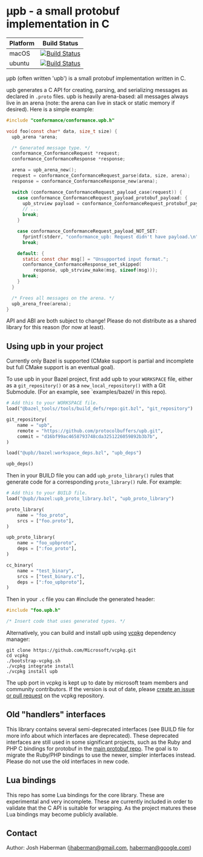 
# μpb - a small protobuf implementation in C

|Platform|Build Status|
|--------|------------|
|macOS|[![Build Status](https://storage.googleapis.com/upb-kokoro-results/status-badge/macos.png)](https://fusion.corp.google.com/projectanalysis/summary/KOKORO/prod%3Aupb%2Fmacos%2Fcontinuous)|
|ubuntu|[![Build Status](https://storage.googleapis.com/upb-kokoro-results/status-badge/ubuntu.png)](https://fusion.corp.google.com/projectanalysis/summary/KOKORO/prod%3Aupb%2Fubuntu%2Fcontinuous)|

μpb (often written 'upb') is a small protobuf implementation written in C.

upb generates a C API for creating, parsing, and serializing messages
as declared in `.proto` files.  upb is heavily arena-based: all
messages always live in an arena (note: the arena can live in stack or
static memory if desired).  Here is a simple example:

```c
#include "conformance/conformance.upb.h"

void foo(const char* data, size_t size) {
  upb_arena *arena;

  /* Generated message type. */
  conformance_ConformanceRequest *request;
  conformance_ConformanceResponse *response;

  arena = upb_arena_new();
  request = conformance_ConformanceRequest_parse(data, size, arena);
  response = conformance_ConformanceResponse_new(arena);

  switch (conformance_ConformanceRequest_payload_case(request)) {
    case conformance_ConformanceRequest_payload_protobuf_payload: {
      upb_strview payload = conformance_ConformanceRequest_protobuf_payload(request);
      // ...
      break;
    }

    case conformance_ConformanceRequest_payload_NOT_SET:
      fprintf(stderr, "conformance_upb: Request didn't have payload.\n");
      break;

    default: {
      static const char msg[] = "Unsupported input format.";
      conformance_ConformanceResponse_set_skipped(
          response, upb_strview_make(msg, sizeof(msg)));
      break;
    }
  }

  /* Frees all messages on the arena. */
  upb_arena_free(arena);
}
```

API and ABI are both subject to change!  Please do not distribute
as a shared library for this reason (for now at least).

## Using upb in your project

Currently only Bazel is supported (CMake support is partial and incomplete
but full CMake support is an eventual goal).

To use upb in your Bazel project, first add upb to your `WORKSPACE` file,
either as a `git_repository()` or as a `new_local_repository()` with a
Git Submodule.  (For an example, see `examples/bazel/ in this repo).

```python
# Add this to your WORKSPACE file.
load("@bazel_tools//tools/build_defs/repo:git.bzl", "git_repository")

git_repository(
    name = "upb",
    remote = "https://github.com/protocolbuffers/upb.git",
    commit = "d16bf99ac4658793748cda3251226059892b3b7b",
)

load("@upb//bazel:workspace_deps.bzl", "upb_deps")

upb_deps()
```

Then in your BUILD file you can add `upb_proto_library()` rules that
generate code for a corresponding `proto_library()` rule.  For
example:

```python
# Add this to your BUILD file.
load("@upb//bazel:upb_proto_library.bzl", "upb_proto_library")

proto_library(
    name = "foo_proto",
    srcs = ["foo.proto"],
)

upb_proto_library(
    name = "foo_upbproto",
    deps = [":foo_proto"],
)

cc_binary(
    name = "test_binary",
    srcs = ["test_binary.c"],
    deps = [":foo_upbproto"],
)
```

Then in your `.c` file you can #include the generated header:

```c
#include "foo.upb.h"

/* Insert code that uses generated types. */
```

Alternatively, you can build and install upb using [vcpkg](https://github.com/microsoft/vcpkg/) dependency manager:

    git clone https://github.com/Microsoft/vcpkg.git
    cd vcpkg
    ./bootstrap-vcpkg.sh
    ./vcpkg integrate install
    ./vcpkg install upb

The upb port in vcpkg is kept up to date by microsoft team members and community contributors.
If the version is out of date, please [create an issue or pull request](https://github.com/Microsoft/vcpkg) on the vcpkg repository.

## Old "handlers" interfaces

This library contains several semi-deprecated interfaces (see BUILD
file for more info about which interfaces are deprecated).  These
deprecated interfaces are still used in some significant projects,
such as the Ruby and PHP C bindings for protobuf in the [main protobuf
repo](https://github.com/protocolbuffers/protobuf).  The goal is to
migrate the Ruby/PHP bindings to use the newer, simpler interfaces
instead.  Please do not use the old interfaces in new code.

## Lua bindings

This repo has some Lua bindings for the core library.  These are
experimental and very incomplete.  These are currently included in
order to validate that the C API is suitable for wrapping.  As the
project matures these Lua bindings may become publicly available.

## Contact

Author: Josh Haberman ([jhaberman@gmail.com](mailto:jhaberman@gmail.com),
[haberman@google.com](mailto:haberman@google.com))
